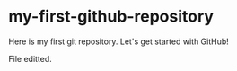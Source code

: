 # my-first-github-repository
Here is my first git repository.  Let's get started with GitHub!

File editted.
